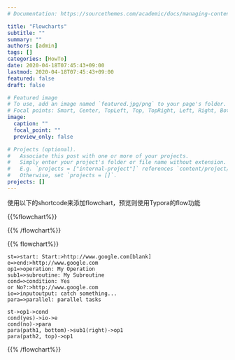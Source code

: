 ```yaml
---
# Documentation: https://sourcethemes.com/academic/docs/managing-content/

title: "Flowcharts"
subtitle: ""
summary: ""
authors: [admin]
tags: []
categories: [HowTo]
date: 2020-04-18T07:45:43+09:00
lastmod: 2020-04-18T07:45:43+09:00
featured: false
draft: false

# Featured image
# To use, add an image named `featured.jpg/png` to your page's folder.
# Focal points: Smart, Center, TopLeft, Top, TopRight, Left, Right, BottomLeft, Bottom, BottomRight.
image:
  caption: ""
  focal_point: ""
  preview_only: false

# Projects (optional).
#   Associate this post with one or more of your projects.
#   Simply enter your project's folder or file name without extension.
#   E.g. `projects = ["internal-project"]` references `content/project/deep-learning/index.md`.
#   Otherwise, set `projects = []`.
projects: []
---
```




使用以下的shortcode来添加flowchart，预览则使用Typora的flow功能

{{\%flowchart\%}} 

{{\% /flowchart\%}}

{{% flowchart%}}

```flow
st=>start: Start:>http://www.google.com[blank]
e=>end:>http://www.google.com
op1=>operation: My Operation
sub1=>subroutine: My Subroutine
cond=>condition: Yes
or No?:>http://www.google.com
io=>inputoutput: catch something...
para=>parallel: parallel tasks

st->op1->cond
cond(yes)->io->e
cond(no)->para
para(path1, bottom)->sub1(right)->op1
para(path2, top)->op1
```

{{% /flowchart%}}